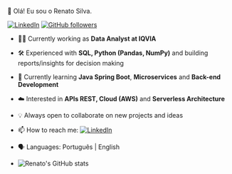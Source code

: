 👋 Olá! Eu sou o Renato Silva.

[![LinkedIn](https://img.shields.io/badge/LinkedIn-0077B5?style=for-the-badge&logo=linkedin&logoColor=white )](https://www.linkedin.com/in/renato-silva-5477a295/)
[![GitHub followers](https://img.shields.io/badge/GitHub-100000?style=for-the-badge&logo=github&logoColor=white )](https://github.com/reasilva )

<!--
**reasilva/reasilva** is a ✨ _special_ ✨ repository because its `README.md` (this file) appears on your GitHub profile.

Here are some ideas to get you started:



- 👯 I’m looking to collaborate on ...
- 🤔 I’m looking for help with ...
- 💬 Ask me about ...
- 📫 How to reach me: ...
- 😄 Pronouns: ...
- ⚡ Fun fact: ...
-->


- 👨‍💻 Currently working as **Data Analyst at IQVIA**  
- 🛠 Experienced with **SQL, Python (Pandas, NumPy)** and building reports/insights for decision making  
- 🌱 Currently learning **Java Spring Boot**, **Microservices** and **Back-end Development**  
- ☁️ Interested in **APIs REST, Cloud (AWS)** and **Serverless Architecture**  
- 💡 Always open to collaborate on new projects and ideas  
- 📫 How to reach me: [![LinkedIn](https://img.shields.io/badge/LinkedIn-0077B5?style=for-the-badge&logo=linkedin&logoColor=white )](https://www.linkedin.com/in/reasilva/ )
- 🗣️ Languages: Português | English

- ![Renato's GitHub stats](https://github-readme-stats.vercel.app/api?username=reasilva&show_icons=true&theme=dracula&hide_title=true&hide_rank=true )
